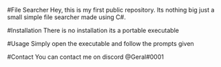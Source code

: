 #File Searcher
Hey, this is my first public repository. Its nothing big just a small simple file searcher made using C#.

#Installation
There is no installation its a portable executable

#Usage
Simply open the executable and follow the prompts given

#Contact
You can contact me on discord @Geral#0001
